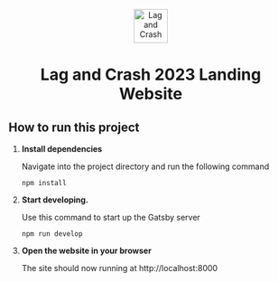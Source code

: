 <p align="center">
  <a href="https://www.gatsbyjs.com/?utm_source=starter&utm_medium=readme&utm_campaign=minimal-starter-ts">
    <img alt="Lag and Crash" src="https://avatars.githubusercontent.com/u/114578181?s=200&v=4" width="60" />
  </a>
</p>
<h1 align="center">
  Lag and Crash 2023 Landing Website
</h1>

## How to run this project

1.  **Install dependencies**

    Navigate into the project directory and run the following command

    ```shell
    npm install
    ```

2.  **Start developing.**

    Use this command to start up the Gatsby server

    ```shell
    npm run develop
    ```

3.  **Open the website in your browser**

    The site should now running at http://localhost:8000
